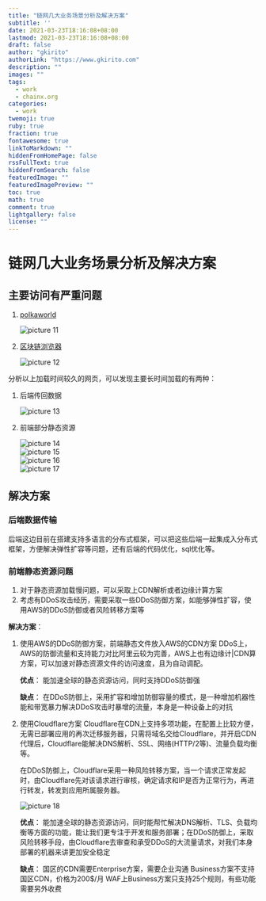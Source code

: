 ```yaml
---
title: "链网几大业务场景分析及解决方案"
subtitle: ''
date: 2021-03-23T18:16:08+08:00
lastmod: 2021-03-23T18:16:08+08:00
draft: false
author: "gkirito"
authorLink: "https://www.gkirito.com"
description: ""
images: ""
tags: 
  - work
  - chainx.org
categories: 
  - work
twemoji: true
ruby: true
fraction: true
fontawesome: true
linkToMarkdown: ""
hiddenFromHomePage: false
rssFullText: true
hiddenFromSearch: false
featuredImage: ""
featuredImagePreview: ""
toc: true
math: true
comment: true
lightgallery: false
license: ""
---
```


# 链网几大业务场景分析及解决方案

## 主要访问有严重问题
1. [polkaworld](https://polkaworld.org)

    ![picture 11](https://libget.com/gkirito/blog/image/2021/image-20210305ZJP9R1fZ%402x.png)  


2. [区块链浏览器](https://scan.chainx.org)

    ![picture 12](https://libget.com/gkirito/blog/image/2021/image-202103059Ma04QVF%402x.png)  

分析以上加载时间较久的网页，可以发现主要长时间加载的有两种：

1. 后端传回数据
   
    ![picture 13](https://libget.com/gkirito/blog/image/2021/image-20210305JtKEAGFz%402x.png)  

2. 前端部分静态资源

    ![picture 14](https://libget.com/gkirito/blog/image/2021/image-20210305WVZpRgsN%402x.png)  
    ![picture 15](https://libget.com/gkirito/blog/image/2021/image-20210305ECIXCucT%402x.png)  
    ![picture 16](https://libget.com/gkirito/blog/image/2021/image-20210305KYaWb0fp%402x.png)  
    ![picture 17](https://libget.com/gkirito/blog/image/2021/image-20210305zQ99W60n%402x.png)  


## 解决方案
### 后端数据传输

后端这边目前在搭建支持多语言的分布式框架，可以把这些后端一起集成入分布式框架，方便解决弹性扩容等问题，还有后端的代码优化，sql优化等。

### 前端静态资源问题
1. 对于静态资源加载慢问题，可以采取上CDN解析或者边缘计算方案
2. 考虑有DDoS攻击经历，需要采取一些DDoS防御方案，如能够弹性扩容，使用AWS的DDoS防御或者风险转移方案等
   
**解决方案**：  
1. 使用AWS的DDoS防御方案，前端静态文件放入AWS的CDN方案
   DDoS上，AWS的防御流量和支持能力对比阿里云较为完善，AWS上也有边缘计|CDN算方案，可以加速对静态资源文件的访问速度，且为自动调配。

   **优点**：
   能加速全球的静态资源访问，同时支持DDoS防御强

   **缺点**：
   在DDoS防御上，采用扩容和增加防御容量的模式，是一种增加机器性能和带宽暴力解决DDoS攻击时暴增的流量，本身是一种设备上的对抗

2. 使用Cloudflare方案
   Cloudflare在CDN上支持多项功能，在配置上比较方便，无需已部署应用的再次迁移服务器，只需将域名交给Cloudflare，并开启CDN代理后，Cloudflare能解决DNS解析、SSL、网络(HTTP/2等)、流量负载均衡等。  
   
   在DDoS防御上，Cloudflare采用一种风险转移方案，当一个请求正常发起时，由Cloudflare先对该请求进行审核，确定请求和IP是否为正常行为，再进行转发，转发到应用所属服务器。
   
   ![picture 18](https://libget.com/gkirito/blog/image/2021/image-202103052Amoqrhl%402x.png)  


   **优点**：
   能加速全球的静态资源访问，同时能帮忙解决DNS解析、TLS、负载均衡等方面的功能，能让我们更专注于开发和服务部署；在DDoS防御上，采取风险转移手段，由Cloudflare去审查和承受DDoS的大流量请求，对我们本身部署的机器来讲更加安全稳定

   **缺点**：
   国区的CDN需要Enterprise方案，需要企业沟通
   Business方案不支持国区CDN，价格为200$/月
   WAF上Business方案只支持25个规则，有些功能需要另外收费



